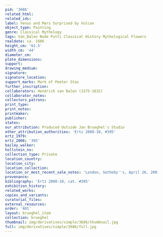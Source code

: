 ```yaml
---
pid: '3686'
related_html: 
related_ids: 
label: Venus and Mars Surprised by Vulcan
object_type: Painting
genre: Classical Mythology
tags: Van_Balen Nude Putti Classical History Mythological Flowers
realdate: ca. 1606
height_cm: '61.5'
width_cm: '44'
diameter_cm: 
plate_dimensions: 
support: 
drawing_medium: 
signature: 
signature_location: 
support_marks: Mark of Peeter Stas
further_inscription: 
collaborators: Hendrick van Balen (1575-1632)
collaborator_notes: 
collectors_patrons: 
print_type: 
print_notes: 
printmaker: 
publisher: 
states: 
our_attribution: Produced Outside Jan Brueghel's Studio
other_attribution_authorities: 'Ertz 2008-10, #395'
ertz_1979: 
ertz_2008: '395'
bailey_walker: 
hollstein_no: 
collection_type: Private
location_country: 
location_city: 
location_collection: 
location_or_most_recent_sale_notes: 'London, Sotheby''s, April 26, 2001, #14'
provenance: 
bibliography: 'Ertz 2008-10, cat. #395'
exhibition_history: 
related_works: 
copies_and_variants: 
curatorial_files: 
external_resources: 
order: '481'
layout: brueghel_item
collection: brueghel
thumbnail: img/derivatives/simple/3686/thumbnail.jpg
full: img/derivatives/simple/3686/full.jpg
---
```


